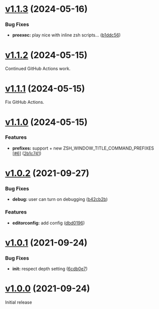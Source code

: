# [v1.1.3](https://github.com/olets/zsh-window-title/compare/v1.1.2...v1.1.3) (2024-05-16)


### Bug Fixes

* **preexec:** play nice with inline zsh scripts... ([b1ddc56](https://github.com/olets/zsh-window-title/commit/b1ddc5637abf0ff06f4cddb5b0b75575d921ef70))



# [v1.1.2](https://github.com/olets/zsh-window-title/compare/v1.1.1...v1.1.2) (2024-05-15)

Continued GitHub Actions work.

# [v1.1.1](https://github.com/olets/zsh-window-title/compare/v1.1.0...v1.1.1) (2024-05-15)

Fix GitHub Actions.

# [v1.1.0](https://github.com/olets/zsh-window-title/compare/v1.0.2...v1.1.0) (2024-05-15)


### Features

* **prefixes:** support + new ZSH_WINDOW_TITLE_COMMAND_PREFIXES [[#6](https://github.com/olets/zsh-window-title/issues/6)] ([2b1c741](https://github.com/olets/zsh-window-title/commit/2b1c74107035ade8148d51d666fd1ce0dcff435e))



# [v1.0.2](https://github.com/olets/zsh-window-title/compare/v1.0.1...v1.0.2) (2021-09-27)


### Bug Fixes

* **debug:** user can turn on debugging ([b42cb2b](https://github.com/olets/zsh-window-title/commit/b42cb2b342ec1f93b6b3f8a57a52708416be7deb))


### Features

* **editorconfig:** add config ([dbd0196](https://github.com/olets/zsh-window-title/commit/dbd01969fbdf1ef3df431033db83f87243cc4ca2))



# [v1.0.1](https://github.com/olets/zsh-window-title/compare/v1.0.0...v1.0.1) (2021-09-24)


### Bug Fixes

* **init:** respect depth setting ([6cdb0e7](https://github.com/olets/zsh-window-title/commit/6cdb0e72cda4379f2c36639f83c4128718230365))



# [v1.0.0](https://github.com/olets/zsh-window-title/compare/v0...v1.0.0) (2021-09-24)

Initial release

